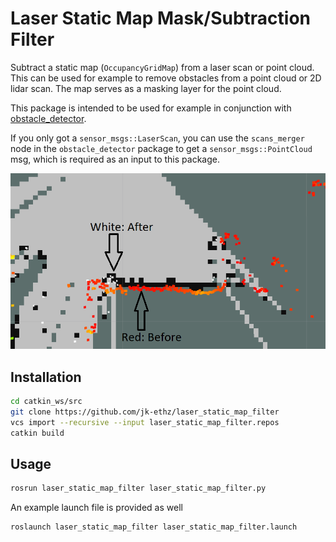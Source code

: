 # Laser Static Map Mask/Subtraction Filter

Subtract a static map (`OccupancyGridMap`) from a laser scan or point cloud. This can be used for example to remove obstacles from a point cloud or 2D lidar scan. The map serves as a masking layer for the point cloud.

This package is intended to be used for example in conjunction with [obstacle_detector](https://github.com/jk-ethz/obstacle_detector).

If you only got a `sensor_msgs::LaserScan`, you can use the `scans_merger` node in the `obstacle_detector` package to get a `sensor_msgs::PointCloud` msg, which is required as an input to this package.

![Removing obstacles in a static map (black) from a laser scan point cloud](assets/example.png)

## Installation

```bash
cd catkin_ws/src
git clone https://github.com/jk-ethz/laser_static_map_filter
vcs import --recursive --input laser_static_map_filter.repos
catkin build
```

## Usage

```bash
rosrun laser_static_map_filter laser_static_map_filter.py
```

An example launch file is provided as well

```bash
roslaunch laser_static_map_filter laser_static_map_filter.launch
```
